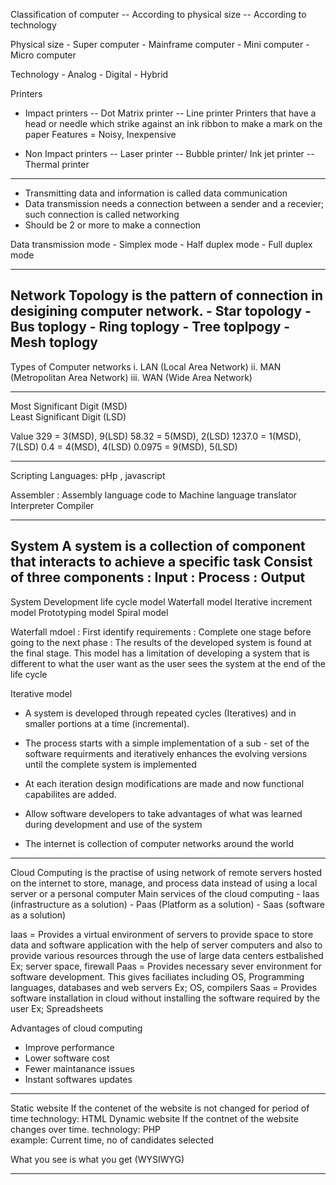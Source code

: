 
Classification of computer
        -- According to physical size
        -- According to technology

Physical size
        - Super computer
        - Mainframe computer
        - Mini computer
        - Micro computer   

Technology 
        - Analog 
        - Digital
        - Hybrid 

Printers
- Impact printers
    -- Dot Matrix printer
    -- Line printer
Printers that have a head or needle which strike against an ink ribbon to make a mark on the paper
Features = Noisy, Inexpensive

- Non Impact printers
    -- Laser printer
    -- Bubble printer/ Ink jet printer
    -- Thermal printer
----------------------------------------------------------------------------------------------------------------------------------------
* Transmitting data and information is called data communication
* Data transmission needs a connection between a sender and a recevier; such connection is called networking
* Should be 2 or more to make a connection

Data transmission mode
    - Simplex mode 
    - Half duplex mode
    - Full duplex mode

-------------------------------------------------------------------------------------------------------------------------------
Network Topology
is the pattern of connection in desigining computer network. 
    - Star topology
    - Bus toplogy
    - Ring toplogy
    - Tree toplpogy
    - Mesh toplogy
-------------------------------------------------------------------------------------------------------------------------------
Types of Computer networks
i. LAN     (Local Area Network)
ii. MAN   (Metropolitan Area Network)
iii. WAN   (Wide Area Network)

-------------------------------------------------------------------------------------------------------------------------------
Most Significant Digit (MSD)    
Least Significant Digit (LSD)

Value 
329    = 3(MSD), 9(LSD)
58.32  = 5(MSD), 2(LSD)
1237.0 = 1(MSD), 7(LSD)
0.4    = 4(MSD), 4(LSD)
0.0975 = 9(MSD), 5(LSD)

---------------------------------------------------------------------------------------------------------------------------------------
Scripting Languages:
 pHp , javascript

Assembler : Assembly language code to Machine language translator 
Interpreter
Compiler

----------------------------------------------------------------------------------------------------------------------------------------

System
A system is a collection of component that interacts to achieve a specific task
Consist of three components
    : Input
    : Process
    : Output
----------------------------------------------------------------------------------------------------------------------------------------

System Development life cycle model
Waterfall model
Iterative increment model
Prototyping model
Spiral model

Waterfall mdoel
    : First identify requirements
    : Complete one stage before going to the next phase
    : The results of the developed system is found at the final stage. This model has a limitation of developing a system that is different
             to what the user want as the user sees the system at the end of the life cycle

Iterative model
* A system is developed through repeated cycles (Iteratives) and in smaller portions at a time (incremental).
* The process starts with a simple implementation of a sub - set of the software requirments and iteratively enhances the evolving versions until the complete system  is implemented
* At each iteration design modifications are made and now functional capabilites are added. 
* Allow software developers to take advantages of what was learned during development and use of the system

* The internet is collection of computer networks around the world
---------------------------------------------------------------------------------------------------------------------------------------
Cloud Computing
is the practise of using network of remote servers hosted on the internet to store, manage, and process data instead
of using a local server or a personal computer 
Main services of the cloud computing
        - Iaas (infrastructure as a solution)
        - Paas (Platform as a solution)
        - Saas (software as a solution)

Iaas = Provides a virtual environment of servers to provide space to store data and software application with the help of server computers 
    and also to provide various resources through the use of large data centers estbalished
    Ex; server space, firewall
Paas = Provides necessary sever environment for software development. This gives faciliates including OS, Programming languages, databases and web servers
    Ex; OS, compilers
Saas = Provides software installation in cloud without installing the software required by the user
    Ex; Spreadsheets

Advantages of cloud computing
* Improve performance
* Lower software cost
* Fewer maintanance issues
* Instant softwares updates
---------------------------------------------------------------------------------------------------------------------------------------
Static website
    If the contenet of the website is not changed for period of time
    technology: HTML 
Dynamic website
    If the contnet of the website changes over time. 
    technology: PHP  
    example: Current time, no of candidates selected

What you see is what you get  (WYSIWYG)

----------------------------------------------------------------------------------------------------------------------------
